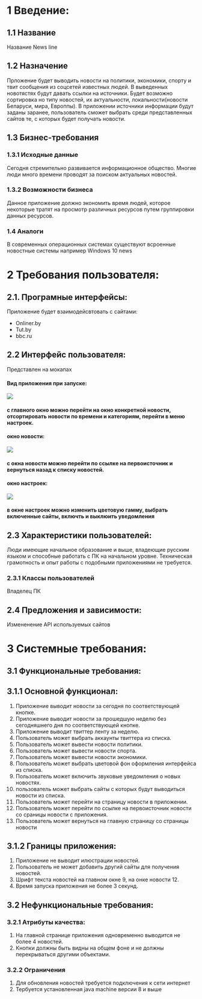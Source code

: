 
# 1 Введение:

## 1.1 Название

Название News line

## 1.2 Назначение

Прложение будет выводить новости на политики, экономики, спорту и твит сообщения из соцсетей известных людей. В выведенных новотястях 
будут давать ссылки на источники. Будет возможно сортировка но типу новостей, их актуальности, локальности(новости Беларуси, мира, Европпы).
В приложении источники информации будут заданы заранее, пользователь сможет выбрать среди представленных сайтов те, с которых будет получать новости.

## 1.3 Бизнес-требования

### 1.3.1 Исходные данные
Сегодня стремительно развивается информационное общество. Многие люди много времени проводят за поиском актуальных новостей.
### 1.3.2 Возможности бизнеса
Данное приложение должно экономить время людей, которое некоторые тратят на просмотр различных ресурсов путем группировки данных ресурсов.

### 1.4 Аналоги
В современных операционных системах существуют всроенные новостные системы например 
Windows 10 news

# 2 Требования пользователя:

## 2.1. Програмные интерфейсы:
Приложение будет взаимодейсвтовать с сайтами: 
- Onliner.by 
- Tut.by
- bbc.ru
## 2.2 Интерфейс пользователя:

Представлен на мокапах
#### **Вид приложения при запуске:**
![](https://github.com/maks-buren630501/news-line/blob/master/Mockups/main%20window%20.png)
#### с главного окно можно перейти на окно конкретной новости, отсортировать новости по времени и категориям, перейти в меню настроек.
#### **окно новости:**
![](https://github.com/maks-buren630501/news-line/blob/master/Mockups/curent%20news%20page.png)
#### с окна новости можно перейти по ссылке на первоисточник и вернуться назад к списку новостей.          
#### окно настроек:
![](https://github.com/maks-buren630501/news-line/blob/master/Mockups/setting%20page.png)
#### в окне настроек можно изменить цветовую гамму, выбрать включенные сайты, включть и выклюить уведомления

## 2.3 Характеристики пользователей:

Люди имеющие начальное образование и выше, владеющие русским языком и способные работать с ПК на начальном уровне. 
Техническая грамотность и опыт работы с подобными приложениями не требуется.

### 2.3.1 Классы пользователей

Владелец ПК

## 2.4 Предложения и зависимости:

Измененение API используемых сайтов

# 3 Системные требования:

## 3.1 Функциональные требования:

## 3.1.1 Основной функционал:
1) Приложение выводит новости за сегодня по соответствующей кнопке.
2) Приложение выводит новости за прошедшую неделю без сегодняшнего дня по соответствующей кнопке.
3) Приложение выводит твиттер ленту за неделю.
4) Пользователь может выбрать аккаунты твиттера из списка.
5) Пользователь может вывести новости политики.
6) Пользователь может вывести новости спорта.
7) Пользователь может вывести новости экономики.
8) Пользователь может выбрать цветовой фон оформления интерфейса из списка.
9) Пользователь может включить звуковые уведомления о новых новостях.
10) пользователь может выбрать сайты с которых будут выводиться новости из списка.
11) Пользователь может перейти на страницу новости в приложении.
12) Пользователь может перейти по ссылке на первоисточник новости со сраницы новости с приложения.
13) Пользователь может вернуться на главную страницу со страницы новости

## 3.1.2 Границы приложения:

1) Приложение не выводит илюстрации новостей.
2) Пользователь не может добавить другий сайты для получения новостей.
3) Шрифт текста новостей на главном окне 9, на онке новости 12.
4) Время запуска приложения не более 3 секунд.

## 3.2 Нефункциональные требования:

### 3.2.1 Атрибуты качества:
1) На главной странице приложения одновременно выводится не более 4 новостей.
2) Кнопки должны быть видны на общем фоне и не должны перекрываться другими объектами.

### 3.2.2 Ограничения
1) Для обновления новостей требуется подключения к сети интернет
2) Тербуется установленная  java machine версии 8 и выше





